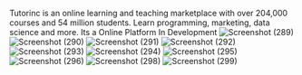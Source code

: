 Tutorinc is an online learning and teaching marketplace with over 204,000 courses and 54 million students. Learn programming, marketing, data science and more.
Its a Online Platform In Development 
![Screenshot (289)](https://user-images.githubusercontent.com/92690951/187086309-31e0a1a0-d47e-46f0-bed1-d9f7a9987d16.png)
![Screenshot (290)](https://user-images.githubusercontent.com/92690951/187086313-2dc5409e-656a-4cdf-9934-1d0d4d718820.png)
![Screenshot (291)](https://user-images.githubusercontent.com/92690951/187086314-b9d2d8d7-9fbc-41fc-82ab-2f14fae58e12.png)
![Screenshot (292)](https://user-images.githubusercontent.com/92690951/187086316-0da03fd3-eaba-439f-891d-e7a221de8c43.png)
![Screenshot (293)](https://user-images.githubusercontent.com/92690951/187086317-e82b327a-7eea-4ba9-9e64-ffb886bc09ed.png)
![Screenshot (294)](https://user-images.githubusercontent.com/92690951/187086320-c6bfce71-2307-4e3e-8be6-a28fd389d325.png)
![Screenshot (295)](https://user-images.githubusercontent.com/92690951/187086321-a3fcf0f5-5fcb-4ecb-b658-edabf9d037ea.png)
![Screenshot (296)](https://user-images.githubusercontent.com/92690951/187086322-718fe815-b8a6-4278-956a-01aff8494b3f.png)
![Screenshot (298)](https://user-images.githubusercontent.com/92690951/187086323-de9120c0-dec3-4b4f-a409-12e6cae8ffa6.png)
![Screenshot (299)](https://user-images.githubusercontent.com/92690951/187086325-643de3d6-5542-4bd0-8a90-ebc48f12dab6.png)
